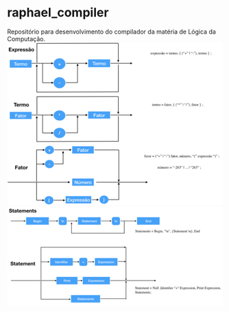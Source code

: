# raphael_compiler
Repositório para desenvolvimento do compilador da matéria de Lógica da Computação.
![Diagrama Sintatico, parte 1](DSp1.png)
![Diagrama Sintatico, parte 2](DSp2.png)
